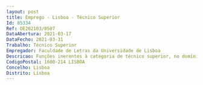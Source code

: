 ```yaml
--- 
layout: post
title: Emprego - Lisboa - Técnico Superior
Id: 85334
Ref: OE202103/0507
DataAbertura: 2021-03-17
DataFecho: 2021-03-31
Trabalho: Técnico Superior
Empregador: Faculdade de Letras da Universidade de Lisboa
Descricao: Funções inerentes à categoria de técnico superior, no domínio do Núcleo de Imagem, Comunicação e Relações Externas, com perfil multidisciplinar, flexível, com as competências necessárias para a realização de actividades no âmbito da comunicação, marketing e imagem da Faculdade nomeadamente   Planeamento, gestão e execução de eventos e outras actividades, especialmente de divulgação da oferta formativa da instituição, quer realizadas na Faculdade, quer no exterior   Planeamento, desenvolvimento e gestão de campanhas de promoção da oferta formativa da FLUL   Criação de conteúdos textuais e audiovisuais para suportes de comunicação da Faculdade   Divulgação de informação no âmbito de eventos e iniciativas realizadas pela Faculdade em diversos canais de comunicação   Gestão e publicação de conteúdos no website da FLUL   Apoio à elaboração de protocolos, parcerias e demais formas de relacionamento institucional, ao nível nacional   Tratamento e arquivo de documentação no âmbito de protocolos e parcerias da Faculdade   Gestão da concepção e aquisição de produtos de merchandising para fins promocionais e venda na loja da FLUL   Apoio à relação com os media   Apoio à concepção gráfica de suportes de comunicação, físicos e digitais da Faculdade   Elaboração de relatórios periódicos sobre as actividades a seu cargo.Competências técnicas  conhecimentos de aplicações Adobe (Photoshop, Illustrator, (ou similar)  domínio de ferramentas Microsoft Office  experiência em backoffice (publicação de conteúdos), especialmente em Wordpress, Joomla   Valorizam se igualmente conhecimentos em  MS Project  gestão de plataformas de automação de marketing (como Mailchimp e similares)Competências pessoais  auto motivação, espírito curioso e gosto pela pesquisa, capacidade criativa, versatilidade, capacidade de gestão do stress, gestão autónoma de tempo, capacidade de criar e adaptar metodologias, capacidade de encontrar mais do que uma solução para um problema.
CodigoPostal: 1600-214 LISBOA
Concelho: Lisboa
Distrito: Lisboa
--- 
```

